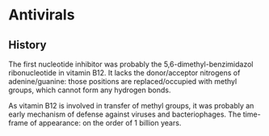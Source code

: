 
# Antivirals

## History

The first nucleotide inhibitor was probably the 5,6-dimethyl-benzimidazol ribonucleotide in vitamin B12. It lacks the donor/acceptor nitrogens of adenine/guanine: those positions are replaced/occupied with methyl groups, which cannot form any hydrogen bonds.

As vitamin B12 is involved in transfer of methyl groups, it was probably an early mechanism of defense against viruses and bacteriophages. The time-frame of appearance: on the order of 1 billion years.

